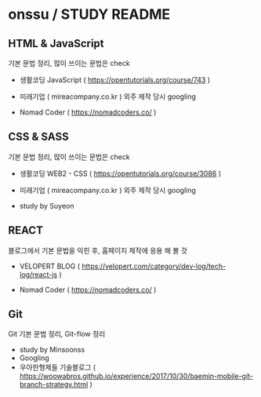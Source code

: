 # onssu / STUDY   README



## HTML & JavaScript 

기본 문법 정리, 많이 쓰이는 문법은 check

- 생활코딩 JavaScript ( https://opentutorials.org/course/743 )

- 미래기업 ( mireacompany.co.kr ) 외주 제작 당시 googling

- Nomad Coder ( https://nomadcoders.co/ )

  

## CSS & SASS

기본 문법 정리, 많이 쓰이는 문법은 check

- 생활코딩 WEB2 - CSS ( https://opentutorials.org/course/3086 )

- 미래기업 ( mireacompany.co.kr ) 외주 제작 당시 googling

- study by Suyeon

  

## REACT

블로그에서 기본 문법을 익힌 후, 홈페이지 제작에 응용 해 볼 것

- VELOPERT BLOG ( https://velopert.com/category/dev-log/tech-log/react-js )

- Nomad Coder ( https://nomadcoders.co/ )

  

## Git 

Git 기본 문법 정리, Git-flow 정리

- study by Minsoonss
- Googling
- 우아한형제들 기술블로그 ( https://woowabros.github.io/experience/2017/10/30/baemin-mobile-git-branch-strategy.html )